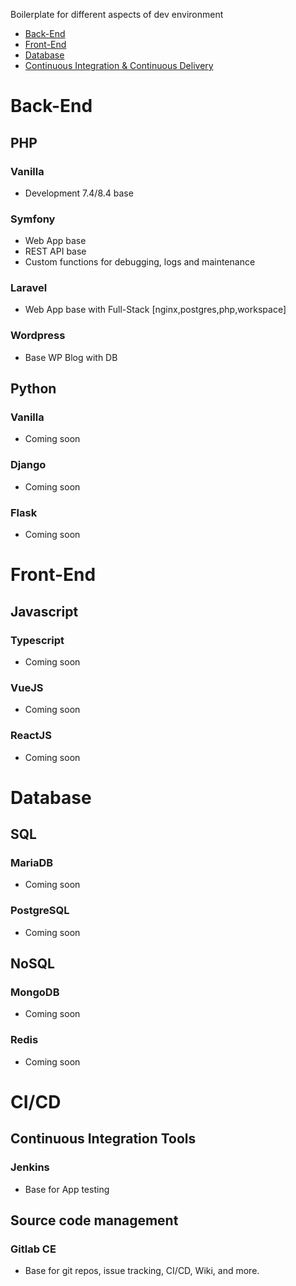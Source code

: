 Boilerplate for different aspects of dev environment
- [Back-End](#back-kend)
- [Front-End](#front-end)
- [Database](#database)
- [Continuous Integration & Continuous Delivery](#ci/cd)


# Back-End

## PHP
### Vanilla
- Development 7.4/8.4 base

### Symfony
- Web App base
- REST API base
- Custom functions for debugging, logs and maintenance

### Laravel
- Web App base with Full-Stack [nginx,postgres,php,workspace]

### Wordpress
- Base WP Blog with DB


## Python
### Vanilla
- Coming soon
  
### Django
- Coming soon

### Flask
- Coming soon



# Front-End

## Javascript
### Typescript
- Coming soon

### VueJS
- Coming soon

### ReactJS
- Coming soon



# Database

## SQL
### MariaDB
- Coming soon

### PostgreSQL
- Coming soon


## NoSQL
### MongoDB
- Coming soon

### Redis
- Coming soon



# CI/CD

## Continuous Integration Tools
### Jenkins
- Base for App testing

## Source code management
### Gitlab CE
- Base for git repos, issue tracking, CI/CD, Wiki, and more.
